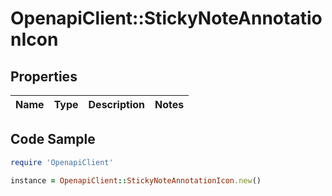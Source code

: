 # OpenapiClient::StickyNoteAnnotationIcon

## Properties

Name | Type | Description | Notes
------------ | ------------- | ------------- | -------------

## Code Sample

```ruby
require 'OpenapiClient'

instance = OpenapiClient::StickyNoteAnnotationIcon.new()
```


